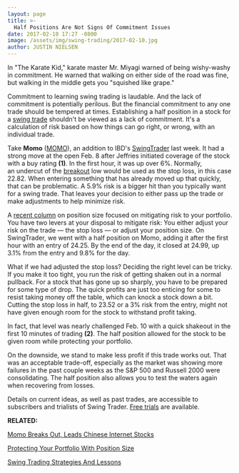 ```yaml
---
layout: page
title: >-
  Half Positions Are Not Signs Of Commitment Issues
date: 2017-02-10 17:27 -0800
image: /assets/img/swing-trading/2017-02-10.jpg
author: JUSTIN NIELSEN
---
```






In "The Karate Kid," karate master Mr. Miyagi warned of being wishy-washy in commitment. He warned that walking on either side of the road was fine, but walking in the middle gets you "squished like grape."


Commitment to learning swing trading is laudable. And the lack of commitment is potentially perilous. But the financial commitment to any one trade should be tempered at times. Establishing a half position in a stock for a [swing trade](https://www.investors.com/ibd-university/swing-trading/) shouldn't be viewed as a lack of commitment. It's a calculation of risk based on how things can go right, or wrong, with an individual trade.


Take **Momo** ([MOMO](https://research.investors.com/quote.aspx?symbol=MOMO)), an addition to IBD's [SwingTrader](http://shop.investors.com/offer/splashresponsive.aspx?id=SwingTrader&src=A011LPH) last week. It had a strong move at the open Feb. 8 after Jeffries initiated coverage of the stock with a buy rating **(1)**. In the first hour, it was up over 6%. Normally, an undercut of the [breakout](http://education.investors.com/lesson.aspx?id=736311&sourceid=735787) low would be used as the stop loss, in this case 22.82. When entering something that has already moved up that quickly, that can be problematic. A 5.9% risk is a bigger hit than you typically want for a swing trade. That leaves your decision to either pass up the trade or make adjustments to help minimize risk.


A [recent column](https://www.investors.com/research/swing-trading/protecting-your-portfolio-with-position-size/) on position size focused on mitigating risk to your portfolio. You have two levers at your disposal to mitigate risk: You either adjust your risk on the trade — the stop loss — or adjust your position size. On SwingTrader, we went with a half position on Momo, adding it after the first hour with an entry of 24.25. By the end of the day, it closed at 24.99, up 3.1% from the entry and 9.8% for the day.


What if we had adjusted the stop loss? Deciding the right level can be tricky. If you make it too tight, you run the risk of getting shaken out in a normal pullback. For a stock that has gone up so sharply, you have to be prepared for some type of drop. The quick profits are just too enticing for some to resist taking money off the table, which can knock a stock down a bit. Cutting the stop loss in half, to 23.52 or a 3% risk from the entry, might not have given enough room for the stock to withstand profit taking.


In fact, that level was nearly challenged Feb. 10 with a quick shakeout in the first 10 minutes of trading **(2)**. The half position allowed for the stock to be given room while protecting your portfolio.


On the downside, we stand to make less profit if this trade works out. That was an acceptable trade-off, especially as the market was showing more failures in the past couple weeks as the S&P 500 and Russell 2000 were consolidating. The half position also allows you to test the waters again when recovering from losses.


Details on current ideas, as well as past trades, are accessible to subscribers and trialists of Swing Trader. [Free trials](http://shop.investors.com/offer/splashresponsive.aspx?id=SwingTrader&src=A011LPH) are available.


**RELATED:**


[Momo Breaks Out, Leads Chinese Internet Stocks](https://www.investors.com/news/technology/momo-breaks-out-leads-chinese-internet-stocks/)


[Protecting Your Portfolio With Position Size](https://www.investors.com/research/swing-trading/protecting-your-portfolio-with-position-size/)


[Swing Trading Strategies And Lessons](https://www.investors.com/ibd-university/swing-trading/)


 





